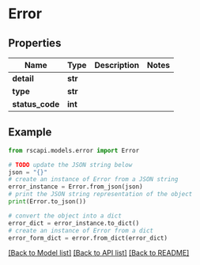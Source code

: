 # Error


## Properties

Name | Type | Description | Notes
------------ | ------------- | ------------- | -------------
**detail** | **str** |  | 
**type** | **str** |  | 
**status_code** | **int** |  | 

## Example

```python
from rscapi.models.error import Error

# TODO update the JSON string below
json = "{}"
# create an instance of Error from a JSON string
error_instance = Error.from_json(json)
# print the JSON string representation of the object
print(Error.to_json())

# convert the object into a dict
error_dict = error_instance.to_dict()
# create an instance of Error from a dict
error_form_dict = error.from_dict(error_dict)
```
[[Back to Model list]](../README.md#documentation-for-models) [[Back to API list]](../README.md#documentation-for-api-endpoints) [[Back to README]](../README.md)


